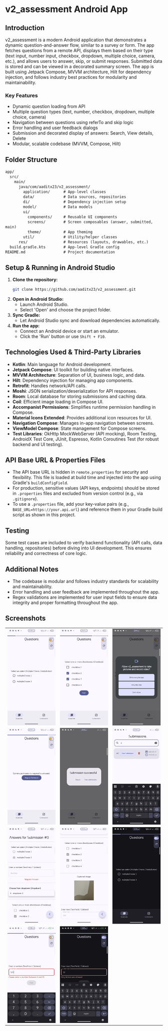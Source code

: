 # v2_assessment Android App

## Introduction

v2_assessment is a modern Android application that demonstrates a dynamic question-and-answer flow, similar to a survey or form. The app fetches questions from a remote API, displays them based on their type (text input, number input, checkbox, dropdown, multiple choice, camera, etc.), and allows users to answer, skip, or submit responses. Submitted data is stored and can be viewed in a decorated summary screen. The app is built using Jetpack Compose, MVVM architecture, Hilt for dependency injection, and follows industry best practices for modularity and maintainability.

### Key Features
- Dynamic question loading from API
- Multiple question types (text, number, checkbox, dropdown, multiple choice, camera)
- Navigation between questions using referTo and skip logic
- Error handling and user feedback dialogs
- Submission and decorated display of answers: Search, View details, Delete
- Modular, scalable codebase (MVVM, Compose, Hilt)

## Folder Structure

```
app/
  src/
    main/
      java/com/aaditx23/v2_assessment/
        application/      # App-level classes
        data/             # Data sources, repositories
        di/               # Dependency injection setup
        model/            # Data models
        ui/
          components/     # Reusable UI components
          screens/        # Screen composables (answer, submitted, main)
          theme/          # App theming
        util/             # Utility/helper classes
      res/                # Resources (layouts, drawables, etc.)
  build.gradle.kts        # App-level Gradle config
README.md                 # Project documentation
```

## Setup & Running in Android Studio

1. **Clone the repository:**
   ```bash
   git clone https://github.com/aaditx23/v2_assessment.git
   ```
2. **Open in Android Studio:**
   - Launch Android Studio.
   - Select 'Open' and choose the project folder.
3. **Sync Gradle:**
   - Let Android Studio sync and download dependencies automatically.
4. **Run the app:**
   - Connect an Android device or start an emulator.
   - Click the 'Run' button or use `Shift + F10`.

## Technologies Used & Third-Party Libraries

- **Kotlin**: Main language for Android development.
- **Jetpack Compose**: UI toolkit for building native interfaces.
- **MVVM Architecture**: Separation of UI, business logic, and data.
- **Hilt**: Dependency injection for managing app components.
- **Retrofit**: Handles network/API calls.
- **Moshi**: JSON serialization/deserialization for API responses.
- **Room**: Local database for storing submissions and caching data.
- **Coil**: Efficient image loading in Compose UI.
- **Accompanist Permissions**: Simplifies runtime permission handling in Compose.
- **Material Icons Extended**: Provides additional icon resources for UI.
- **Navigation Compose**: Manages in-app navigation between screens.
- **ViewModel Compose**: State management for Compose screens.
- **Test Libraries**: OkHttp MockWebServer (API mocking), Room Testing, AndroidX Test Core, JUnit, Espresso, Kotlin Coroutines Test (for robust backend and UI testing).

## API Base URL & Properties Files

- The API base URL is hidden in `remote.properties` for security and flexibility. This file is loaded at build time and injected into the app using Gradle's `buildConfigField`.
- For production, sensitive values (API keys, endpoints) should be stored in `.properties` files and excluded from version control (e.g., via `.gitignore`).
- To use a `.properties` file, add your key-value pairs (e.g., `BASE_URL=https://your.api.url`) and reference them in your Gradle build script as shown in this project.

## Testing

Some test cases are included to verify backend functionality (API calls, data handling, repositories) before diving into UI development. This ensures reliability and correctness of core logic.

## Additional Notes

- The codebase is modular and follows industry standards for scalability and maintainability.
- Error handling and user feedback are implemented throughout the app.
- Regex validations are implemented for user input fields to ensure data integrity and proper formatting throughout the app.

## Screenshots


| | | |
|:-:|:-:|:-:|
| ![](screenshots/01.png) | ![](screenshots/02.png) | ![](screenshots/03.png) |
| ![](screenshots/04.png) | ![](screenshots/05.png) | ![](screenshots/06.png) |
| ![](screenshots/07.png) | ![](screenshots/08.png) | ![](screenshots/09.png) |
| ![](screenshots/10.png) | ![](screenshots/11.png) | |
